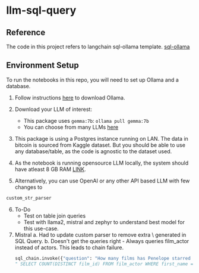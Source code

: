 # llm-sql-query

## Reference
The code in this project refers to langchain sql-ollama template.
[sql-ollama](https://github.com/langchain-ai/langchain/tree/master/templates/sql-ollama)
   

## Environment Setup

To run the notebooks in this repo, you will need to set up Ollama and a database.

1. Follow instructions [here](https://ollama.com/download) to download Ollama.

2. Download your LLM of interest:

    * This package uses `gemma:7b`: `ollama pull gemma:7b`
    * You can choose from many LLMs [here](https://ollama.ai/library)

3. This package is using a  Postgres instance running on LAN. The data in bitcoin is sourced from Kaggle dataset. But you should be able to use any database/table, as the code is agnostic to the dataset used.
4. As the notebook is running opensource LLM locally, the system should have atleast 8 GB RAM [LINK](https://ollama.com/library/orca-mini#:~:text=the%20sky%20blue%3F%22%0A%20%20%20%7D%27-,Memory%20requirements,-7b%20models%20generally). 
5. Alternatively, you can use OpenAI or any other API based LLM with few changes to 
```python
custom_str_parser
```
6. To-Do
    - Test on table join queries 
    - Test with llama2, mistral and zephyr to understand best model for this use-case.
7. Mistral
    a. Had to update custom parser to remove extra \\ generated in SQL Query.
    b. Doesn't get the queries right - Always queries film_actor instead of actors. This leads to chain failure.
    ```python
    sql_chain.invoke({"question": "How many films has Penelope starred in?"})
    " SELECT COUNT(DISTINCT film_id) FROM film_actor WHERE first_name = 'Penelope' AND last_name = (SELECT last_name FROM actor WHERE actor.actor_id = film_actor.actor_id);"

    ```